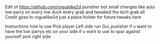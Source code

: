 Edit of https://github.com/roguelike2d punisher bot small changes like auto low parry on every low duck every grab and tweaked the tech grab all Credit goes to roguelike2d just a place holder for future tweaks here 


Instructions how to use Pick player Left side  run Gui_punisher  if u want to have the low parrys etc on your side 
if u want to use to spar against yourself  pick right side 

